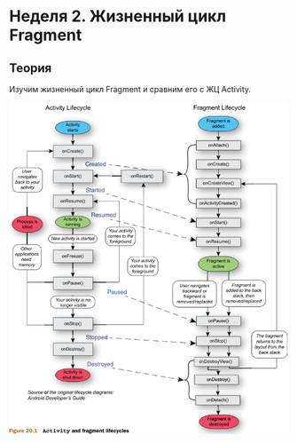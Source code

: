 # Неделя 2. Жизненный цикл Fragment
## Теория

Изучим жизненный цикл Fragment и сравним его с ЖЦ Activity.

![](fragment_img/activity_n_fragment_lifecycle.png)


